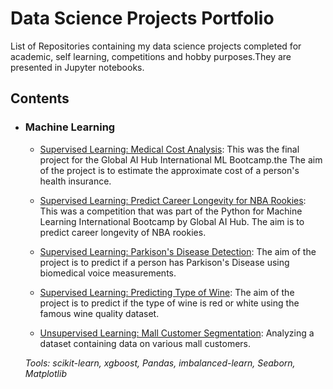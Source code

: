# Data Science Projects Portfolio
List of Repositories containing my data science projects completed for academic, self learning, competitions and hobby purposes.They are presented in Jupyter notebooks.


## Contents

- ### Machine Learning

    - [Supervised Learning: Medical Cost Analysis](https://github.com/dalphonorechi/Global-AI-Hub-International-ML-Bootcamp/blob/master/Medical%20Cost%20Analysis.ipynb): This was the final project for the Global AI Hub International ML Bootcamp.the The aim of the project is to estimate the approximate cost of a person's health insurance.

    - [Supervised Learning: Predict Career Longevity for NBA Rookies](https://github.com/dalphonorechi/Global-AI-Hub-International-ML-Bootcamp/blob/master/Predict%20Career%20Longevity%20for%20NBA%20Rookies.ipynb): This was a competition that was part of the Python for Machine Learning International Bootcamp by Global AI Hub. The aim is to predict career longevity of NBA rookies.
    
    - [Supervised Learning: Parkison's Disease Detection](https://github.com/dalphonorechi/data-science-portfolio/Parkison-s-Disease/Parkison's%20Disease%20Detection.ipynb): The aim of the project is to predict if a person has Parkison's Disease using biomedical voice measurements.

    - [Supervised Learning: Predicting Type of Wine](https://github.com/dalphonorechi/data-science-portfolio/Wine-Type/Predicting%20Wine%20Type.ipynb): The aim of the project is to predict if the type of wine is red or white using the famous wine quality dataset.
    
    - [Unsupervised Learning: Mall Customer Segmentation](https://github.com/dalphonorechi/data-science-portfolio/Mall-Customer-Segmentation/CustomerSegmentation.ipynb): Analyzing a dataset containing data on various mall customers.

    _Tools: scikit-learn, xgboost, Pandas, imbalanced-learn, Seaborn, Matplotlib_ 

